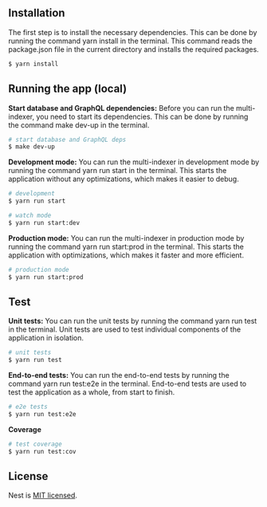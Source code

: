 ## Installation

The first step is to install the necessary dependencies. This can be done by running the command yarn install in the terminal. This command reads the package.json file in the current directory and installs the required packages.

```bash
$ yarn install
```

## Running the app (local)

**Start database and GraphQL dependencies:** Before you can run the multi-indexer, you need to start its dependencies. This can be done by running the command make dev-up in the terminal.

```bash
# start database and GraphQL deps
$ make dev-up
```

**Development mode:** You can run the multi-indexer in development mode by running the command yarn run start in the terminal. This starts the application without any optimizations, which makes it easier to debug.

```bash
# development
$ yarn run start

# watch mode
$ yarn run start:dev
```

**Production mode:** You can run the multi-indexer in production mode by running the command yarn run start:prod in the terminal. This starts the application with optimizations, which makes it faster and more efficient.

```bash
# production mode
$ yarn run start:prod
```

## Test

**Unit tests:** You can run the unit tests by running the command yarn run test in the terminal. Unit tests are used to test individual components of the application in isolation.

```bash
# unit tests
$ yarn run test
```

**End-to-end tests:** You can run the end-to-end tests by running the command yarn run test:e2e in the terminal. End-to-end tests are used to test the application as a whole, from start to finish.

```Bash
# e2e tests
$ yarn run test:e2e

```

**Coverage**

```bash
# test coverage
$ yarn run test:cov
```

## License

Nest is [MIT licensed](LICENSE).
